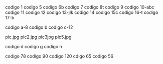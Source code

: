 codigo 1
codigo 5
codigo 6b
codigo 7
codigo 8t
codigo 9
codigo 10-abc
codigo 11
codigo 12
codigo 13-jlk
codigo 14
codigo 15c
codigo 16-t
codigo 17-b

codigo a-8
codigo b
codigo c-12

pic.jpg
pic2.jpg
pic3jpg
pic5.jpg

codigo d
codigo g
codigo h


codigo 78
codigo 90
codigo 120
cdigo 65
codigo 56
